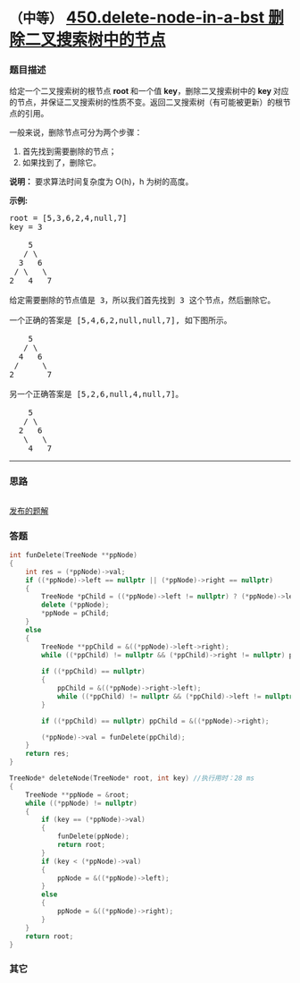 # `（中等）` [450.delete-node-in-a-bst 删除二叉搜索树中的节点](https://leetcode-cn.com/problems/delete-node-in-a-bst/)

### 题目描述
<p>给定一个二叉搜索树的根节点 <strong>root </strong>和一个值 <strong>key</strong>，删除二叉搜索树中的&nbsp;<strong>key&nbsp;</strong>对应的节点，并保证二叉搜索树的性质不变。返回二叉搜索树（有可能被更新）的根节点的引用。</p>

<p>一般来说，删除节点可分为两个步骤：</p>

<ol>
	<li>首先找到需要删除的节点；</li>
	<li>如果找到了，删除它。</li>
</ol>

<p><strong>说明：</strong> 要求算法时间复杂度为&nbsp;O(h)，h 为树的高度。</p>

<p><strong>示例:</strong></p>

<pre>root = [5,3,6,2,4,null,7]
key = 3

    5
   / \
  3   6
 / \   \
2   4   7

给定需要删除的节点值是 3，所以我们首先找到 3 这个节点，然后删除它。

一个正确的答案是 [5,4,6,2,null,null,7], 如下图所示。

    5
   / \
  4   6
 /     \
2       7

另一个正确答案是 [5,2,6,null,4,null,7]。

    5
   / \
  2   6
   \   \
    4   7
</pre>


---
### 思路
```
```

[发布的题解](https://leetcode-cn.com/problems/delete-node-in-a-bst/solution/shan-chu-er-cha-sou-suo-shu-zhong-de-jie-dian-by-i/)

### 答题
``` C++
int funDelete(TreeNode **ppNode)
{
	int res = (*ppNode)->val;
	if ((*ppNode)->left == nullptr || (*ppNode)->right == nullptr)
	{
		TreeNode *pChild = ((*ppNode)->left != nullptr) ? (*ppNode)->left : (*ppNode)->right;
		delete (*ppNode);
		*ppNode = pChild;
	}
	else
	{
		TreeNode **ppChild = &((*ppNode)->left->right);
		while ((*ppChild) != nullptr && (*ppChild)->right != nullptr) ppChild = &((*ppChild)->right);
		
		if ((*ppChild) == nullptr)
		{
			ppChild = &((*ppNode)->right->left);
			while ((*ppChild) != nullptr && (*ppChild)->left != nullptr) ppChild = &((*ppChild)->left);
		}

		if ((*ppChild) == nullptr) ppChild = &((*ppNode)->right);

		(*ppNode)->val = funDelete(ppChild);
	}
	return res;
}

TreeNode* deleteNode(TreeNode* root, int key) //执行用时：28 ms
{
	TreeNode **ppNode = &root;
	while ((*ppNode) != nullptr)
	{
		if (key == (*ppNode)->val)
		{
			funDelete(ppNode);
			return root;
		}
		if (key < (*ppNode)->val)
		{
			ppNode = &((*ppNode)->left);
		}
		else
		{
			ppNode = &((*ppNode)->right);
		}
	}
	return root;
}
```

### 其它
``` C++
```

